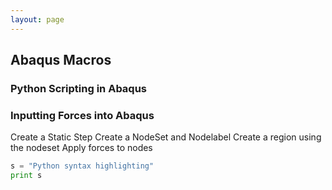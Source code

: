 ```yaml
---
layout: page
---
```

## Abaqus Macros
### Python Scripting in Abaqus
### Inputting Forces into Abaqus
Create a Static Step 
Create a NodeSet and Nodelabel 
Create a region using the nodeset 
Apply forces to nodes 
```python
s = "Python syntax highlighting"
print s
```

